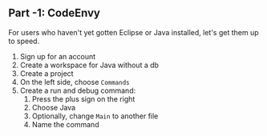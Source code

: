 ## Part -1: CodeEnvy

For users who haven't yet gotten Eclipse or Java installed, let's get them up to speed.

1. Sign up for an account
2. Create a workspace for Java without a db
3. Create a project
4. On the left side, choose `Commands`
5. Create a run and debug command:
	1. Press the plus sign on the right
	2. Choose Java
	3. Optionally, change `Main` to another file
	2. Name the command
